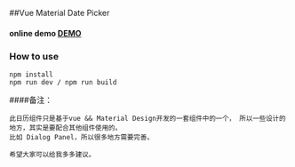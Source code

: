 ##Vue Material Date Picker

#### online demo  [DEMO](http://www.aruoyi.cn)


### How to use

```
npm install
npm run dev / npm run build
```


####备注：
```
此日历组件只是基于vue && Material Design开发的一套组件中的一个， 所以一些设计的地方，其实是要配合其他组件使用的。
比如 Dialog Panel，所以很多地方需要完善。

希望大家可以给我多多建议。
```
